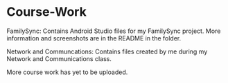 # Course-Work

FamilySync: Contains Android Studio files for my FamilySync project. More information and screenshots are in the README in the folder.

Network and Communcations: Contains files created by me during my Network and Communications class.

More course work has yet to be uploaded.

